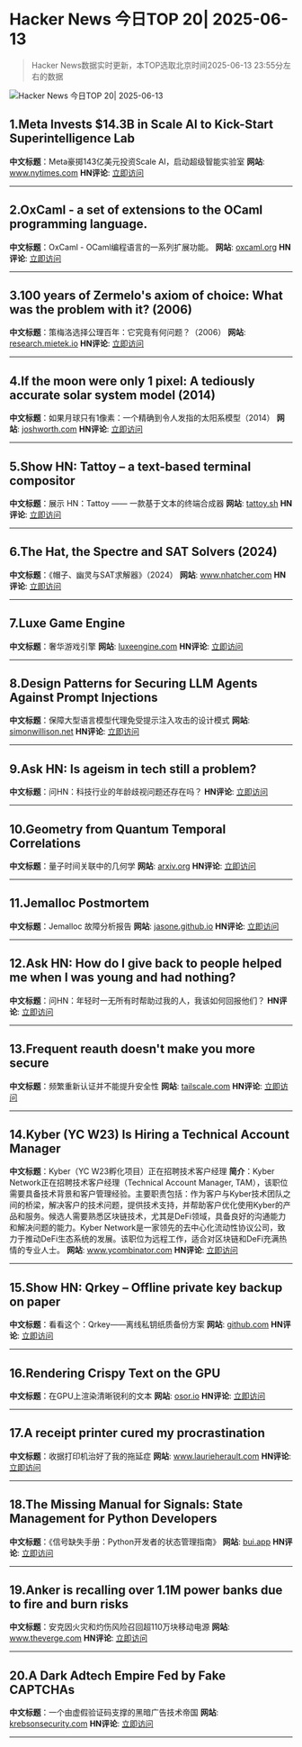 # Hacker News 今日TOP 20| 2025-06-13

> Hacker News数据实时更新，本TOP选取北京时间2025-06-13 23:55分左右的数据

![Hacker News 今日TOP 20| 2025-06-13](https://img.chuhaix.com/2024/0910_imageFile-1665440404179-628424718_1725901191.png)

## 1.Meta Invests $14.3B in Scale AI to Kick-Start Superintelligence Lab
**中文标题**：Meta豪掷143亿美元投资Scale AI，启动超级智能实验室
**网站**:  <a href='https://www.nytimes.com/2025/06/12/technology/meta-scale-ai.html' target='_blank' rel='nofollow'>www.nytimes.com</a>
**HN评论**:  <a href='https://news.ycombinator.com/item?id=44268197&utm_source=www.chuhaix.com' target='_blank' rel='nofollow'>立即访问</a>

---

## 2.OxCaml - a set of extensions to the OCaml programming language.
**中文标题**：OxCaml - OCaml编程语言的一系列扩展功能。
**网站**:  <a href='https://oxcaml.org/' target='_blank' rel='nofollow'>oxcaml.org</a>
**HN评论**:  <a href='https://news.ycombinator.com/item?id=44268782&utm_source=www.chuhaix.com' target='_blank' rel='nofollow'>立即访问</a>

---

## 3.100 years of Zermelo's axiom of choice: What was the problem with it? (2006)
**中文标题**：策梅洛选择公理百年：它究竟有何问题？（2006）
**网站**:  <a href='https://research.mietek.io/mi.MartinLof2006.html' target='_blank' rel='nofollow'>research.mietek.io</a>
**HN评论**:  <a href='https://news.ycombinator.com/item?id=44269002&utm_source=www.chuhaix.com' target='_blank' rel='nofollow'>立即访问</a>

---

## 4.If the moon were only 1 pixel: A tediously accurate solar system model (2014)
**中文标题**：如果月球只有1像素：一个精确到令人发指的太阳系模型（2014）
**网站**:  <a href='https://joshworth.com/dev/pixelspace/pixelspace_solarsystem.html' target='_blank' rel='nofollow'>joshworth.com</a>
**HN评论**:  <a href='https://news.ycombinator.com/item?id=44266828&utm_source=www.chuhaix.com' target='_blank' rel='nofollow'>立即访问</a>

---

## 5.Show HN: Tattoy – a text-based terminal compositor
**中文标题**：展示 HN：Tattoy —— 一款基于文本的终端合成器
**网站**:  <a href='https://tattoy.sh' target='_blank' rel='nofollow'>tattoy.sh</a>
**HN评论**:  <a href='https://news.ycombinator.com/item?id=44268644&utm_source=www.chuhaix.com' target='_blank' rel='nofollow'>立即访问</a>

---

## 6.The Hat, the Spectre and SAT Solvers (2024)
**中文标题**：《帽子、幽灵与SAT求解器》（2024）
**网站**:  <a href='https://www.nhatcher.com/post/on-hats-and-sats/' target='_blank' rel='nofollow'>www.nhatcher.com</a>
**HN评论**:  <a href='https://news.ycombinator.com/item?id=44269289&utm_source=www.chuhaix.com' target='_blank' rel='nofollow'>立即访问</a>

---

## 7.Luxe Game Engine
**中文标题**：奢华游戏引擎
**网站**:  <a href='https://luxeengine.com/' target='_blank' rel='nofollow'>luxeengine.com</a>
**HN评论**:  <a href='https://news.ycombinator.com/item?id=44269270&utm_source=www.chuhaix.com' target='_blank' rel='nofollow'>立即访问</a>

---

## 8.Design Patterns for Securing LLM Agents Against Prompt Injections
**中文标题**：保障大型语言模型代理免受提示注入攻击的设计模式
**网站**:  <a href='https://simonwillison.net/2025/Jun/13/prompt-injection-design-patterns/' target='_blank' rel='nofollow'>simonwillison.net</a>
**HN评论**:  <a href='https://news.ycombinator.com/item?id=44268335&utm_source=www.chuhaix.com' target='_blank' rel='nofollow'>立即访问</a>

---

## 9.Ask HN: Is ageism in tech still a problem?
**中文标题**：问HN：科技行业的年龄歧视问题还存在吗？
**HN评论**:  <a href='https://news.ycombinator.com/item?id=44269225&utm_source=www.chuhaix.com' target='_blank' rel='nofollow'>立即访问</a>

---

## 10.Geometry from Quantum Temporal Correlations
**中文标题**：量子时间关联中的几何学
**网站**:  <a href='https://arxiv.org/abs/2502.13293' target='_blank' rel='nofollow'>arxiv.org</a>
**HN评论**:  <a href='https://news.ycombinator.com/item?id=44268286&utm_source=www.chuhaix.com' target='_blank' rel='nofollow'>立即访问</a>

---

## 11.Jemalloc Postmortem
**中文标题**：Jemalloc 故障分析报告
**网站**:  <a href='https://jasone.github.io/2025/06/12/jemalloc-postmortem/' target='_blank' rel='nofollow'>jasone.github.io</a>
**HN评论**:  <a href='https://news.ycombinator.com/item?id=44264958&utm_source=www.chuhaix.com' target='_blank' rel='nofollow'>立即访问</a>

---

## 12.Ask HN: How do I give back to people helped me when I was young and had nothing?
**中文标题**：问HN：年轻时一无所有时帮助过我的人，我该如何回报他们？
**HN评论**:  <a href='https://news.ycombinator.com/item?id=44268448&utm_source=www.chuhaix.com' target='_blank' rel='nofollow'>立即访问</a>

---

## 13.Frequent reauth doesn't make you more secure
**中文标题**：频繁重新认证并不能提升安全性
**网站**:  <a href='https://tailscale.com/blog/frequent-reath-security' target='_blank' rel='nofollow'>tailscale.com</a>
**HN评论**:  <a href='https://news.ycombinator.com/item?id=44261777&utm_source=www.chuhaix.com' target='_blank' rel='nofollow'>立即访问</a>

---

## 14.Kyber (YC W23) Is Hiring a Technical Account Manager
**中文标题**：Kyber（YC W23孵化项目）正在招聘技术客户经理
**简介**：Kyber Network正在招聘技术客户经理（Technical Account Manager, TAM），该职位需要具备技术背景和客户管理经验。主要职责包括：作为客户与Kyber技术团队之间的桥梁，解决客户的技术问题，提供技术支持，并帮助客户优化使用Kyber的产品和服务。候选人需要熟悉区块链技术，尤其是DeFi领域，具备良好的沟通能力和解决问题的能力。Kyber Network是一家领先的去中心化流动性协议公司，致力于推动DeFi生态系统的发展。该职位为远程工作，适合对区块链和DeFi充满热情的专业人士。
**网站**:  <a href='https://www.ycombinator.com/companies/kyber/jobs/5kSq3Jd-technical-account-manager-tam' target='_blank' rel='nofollow'>www.ycombinator.com</a>
**HN评论**:  <a href='https://news.ycombinator.com/item?id=44267746&utm_source=www.chuhaix.com' target='_blank' rel='nofollow'>立即访问</a>

---

## 15.Show HN: Qrkey – Offline private key backup on paper
**中文标题**：看看这个：Qrkey——离线私钥纸质备份方案
**网站**:  <a href='https://github.com/Techwolf12/qrkey' target='_blank' rel='nofollow'>github.com</a>
**HN评论**:  <a href='https://news.ycombinator.com/item?id=44268545&utm_source=www.chuhaix.com' target='_blank' rel='nofollow'>立即访问</a>

---

## 16.Rendering Crispy Text on the GPU
**中文标题**：在GPU上渲染清晰锐利的文本
**网站**:  <a href='https://osor.io/text' target='_blank' rel='nofollow'>osor.io</a>
**HN评论**:  <a href='https://news.ycombinator.com/item?id=44265233&utm_source=www.chuhaix.com' target='_blank' rel='nofollow'>立即访问</a>

---

## 17.A receipt printer cured my procrastination
**中文标题**：收据打印机治好了我的拖延症
**网站**:  <a href='https://www.laurieherault.com/articles/a-thermal-receipt-printer-cured-my-procrastination' target='_blank' rel='nofollow'>www.laurieherault.com</a>
**HN评论**:  <a href='https://news.ycombinator.com/item?id=44256499&utm_source=www.chuhaix.com' target='_blank' rel='nofollow'>立即访问</a>

---

## 18.The Missing Manual for Signals: State Management for Python Developers
**中文标题**：《信号缺失手册：Python开发者的状态管理指南》
**网站**:  <a href='https://bui.app/the-missing-manual-for-signals-state-management-for-python-developers/' target='_blank' rel='nofollow'>bui.app</a>
**HN评论**:  <a href='https://news.ycombinator.com/item?id=44267705&utm_source=www.chuhaix.com' target='_blank' rel='nofollow'>立即访问</a>

---

## 19.Anker is recalling over 1.1M power banks due to fire and burn risks
**中文标题**：安克因火灾和灼伤风险召回超110万块移动电源
**网站**:  <a href='https://www.theverge.com/news/686084/anker-recall-uscpsc-power-bank-battery-powercore-a1263' target='_blank' rel='nofollow'>www.theverge.com</a>
**HN评论**:  <a href='https://news.ycombinator.com/item?id=44267989&utm_source=www.chuhaix.com' target='_blank' rel='nofollow'>立即访问</a>

---

## 20.A Dark Adtech Empire Fed by Fake CAPTCHAs
**中文标题**：一个由虚假验证码支撑的黑暗广告技术帝国
**网站**:  <a href='https://krebsonsecurity.com/2025/06/inside-a-dark-adtech-empire-fed-by-fake-captchas/' target='_blank' rel='nofollow'>krebsonsecurity.com</a>
**HN评论**:  <a href='https://news.ycombinator.com/item?id=44263780&utm_source=www.chuhaix.com' target='_blank' rel='nofollow'>立即访问</a>

---

